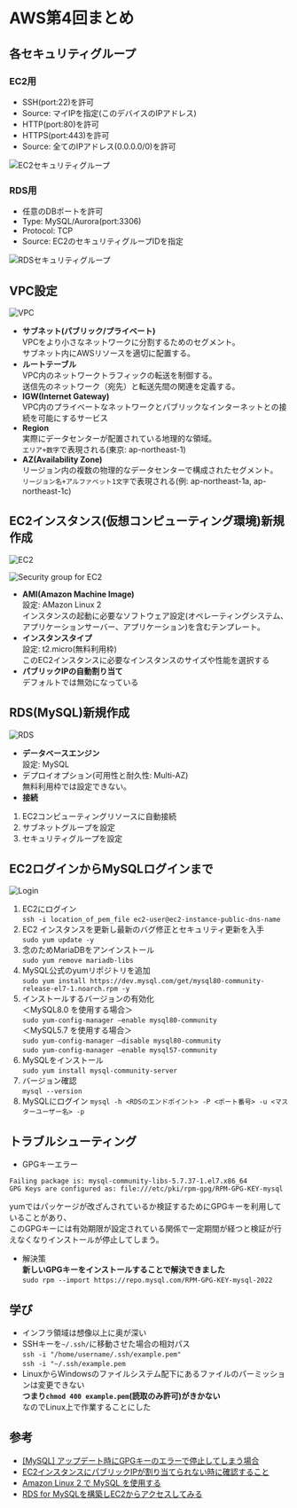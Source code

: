 # AWS第4回まとめ

## 各セキュリティグループ
### EC2用
- SSH(port:22)を許可
- Source: マイIPを指定(このデバイスのIPアドレス)
- HTTP(port:80)を許可
- HTTPS(port:443)を許可
- Source: 全てのIPアドレス(0.0.0.0/0)を許可

![EC2セキュリティグループ](images/ec2-sg.png)

### RDS用
- 任意のDBポートを許可
- Type: MySQL/Aurora(port:3306)
- Protocol: TCP
- Source: EC2のセキュリティグループIDを指定

![RDSセキュリティグループ](images/db-security.png)

## VPC設定

![VPC](images/subnet.png)

- **サブネット(パブリック/プライベート)**  
VPCをより小さなネットワークに分割するためのセグメント。  
サブネット内にAWSリソースを適切に配置する。
- **ルートテーブル**  
VPC内のネットワークトラフィックの転送を制御する。  
送信先のネットワーク（宛先）と転送先間の関連を定義する。
- **IGW(Internet Gateway)**  
VPC内のプライベートなネットワークとパブリックなインターネットとの接続を可能にするサービス  
- **Region**  
実際にデータセンターが配置されている地理的な領域。  
`エリア+数字`で表現される(東京: ap-northeast-1)
- **AZ(Availability Zone)**  
リージョン内の複数の物理的なデータセンターで構成されたセグメント。  
`リージョン名+アルファベット1文字`で表現される(例: ap-northeast-1a, ap-northeast-1c)

## EC2インスタンス(仮想コンピューティング環境)新規作成
![EC2](images/ec2.png)

![Security group for EC2](images/sg-ec2.png)

- **AMI(Amazon Machine Image)**  
設定: AMazon Linux 2  
インスタンスの起動に必要なソフトウェア設定(オペレーティングシステム、アプリケーションサーバー、アプリケーション)を含むテンプレート。
- **インスタンスタイプ**  
設定: t2.micro(無料利用枠)  
このEC2インスタンスに必要なインスタンスのサイズや性能を選択する
- **パブリックIPの自動割り当て**  
デフォルトでは無効になっている
  
## RDS(MySQL)新規作成
![RDS](images/rds.png)

- **データベースエンジン**  
設定: MySQL
- デプロイオプション(可用性と耐久性: Multi-AZ)  
無料利用枠では設定できない。
- **接続**  
1. EC2コンピューティングリソースに自動接続
2. サブネットグループを設定
3. セキュリティグループを設定

## EC2ログインからMySQLログインまで
![Login](images/login.png)

1. EC2にログイン  
`ssh -i location_of_pem_file ec2-user@ec2-instance-public-dns-name`
2. EC2 インスタンスを更新し最新のバグ修正とセキュリティ更新を入手  
`sudo yum update -y`
3. 念のためMariaDBをアンインストール  
`sudo yum remove mariadb-libs`
4. MySQL公式のyumリポジトリを追加  
`sudo yum install https://dev.mysql.com/get/mysql80-community-release-el7-1.noarch.rpm -y`
5. インストールするバージョンの有効化  
＜MySQL8.0 を使用する場合＞  
`sudo yum-config-manager –enable mysql80-community`  
＜MySQL5.7 を使用する場合＞  
`sudo yum-config-manager –disable mysql80-community`  
`sudo yum-config-manager –enable mysql57-community`  
6. MySQLをインストール  
`sudo yum install mysql-community-server` 
7. バージョン確認  
`mysql --version`    
8. MySQLにログイン
`mysql -h <RDSのエンドポイント> -P <ポート番号> -u <マスターユーザー名> -p
`

## トラブルシューティング
- GPGキーエラー  
```
Failing package is: mysql-community-libs-5.7.37-1.el7.x86_64
GPG Keys are configured as: file:///etc/pki/rpm-gpg/RPM-GPG-KEY-mysql
```  
yumではパッケージが改ざんされているか検証するためにGPGキーを利用していることがあり、  
このGPGキーには有効期限が設定されている関係で一定期間が経つと検証が行えなくなりインストールが停止してしまう。

- 解決策  
**新しいGPGキーをインストールすることで解決できました**  
`sudo rpm --import https://repo.mysql.com/RPM-GPG-KEY-mysql-2022`  

## 学び
- インフラ領域は想像以上に奥が深い  
- SSHキーを`~/.ssh/`に移動させた場合の相対パス  
`ssh -i "/home/username/.ssh/example.pem"`  
`ssh -i "~/.ssh/example.pem `
- LinuxからWindowsのファイルシステム配下にあるファイルのパーミッションは変更できない  
**つまり`chmod 400 example.pem`(読取のみ許可)がきかない**  
なのでLinux上で作業することにした

## 参考
- [[MySQL] アップデート時にGPGキーのエラーで停止してしまう場合](https://blog.katsubemakito.net/mysql/mysql-update-error-g)
- [EC2インスタンスにパブリックIPが割り当てられない時に確認すること](https://soypocket.com/it/aws-ec2-public-ip-setting/)
- [Amazon Linux 2 で MySQL を使用する](https://www.acrovision.jp/service/aws/?p=736)
- [RDS for MySQLを構築しEC2からアクセスしてみる](https://dev.classmethod.jp/articles/sales-rds-ec2-session/)